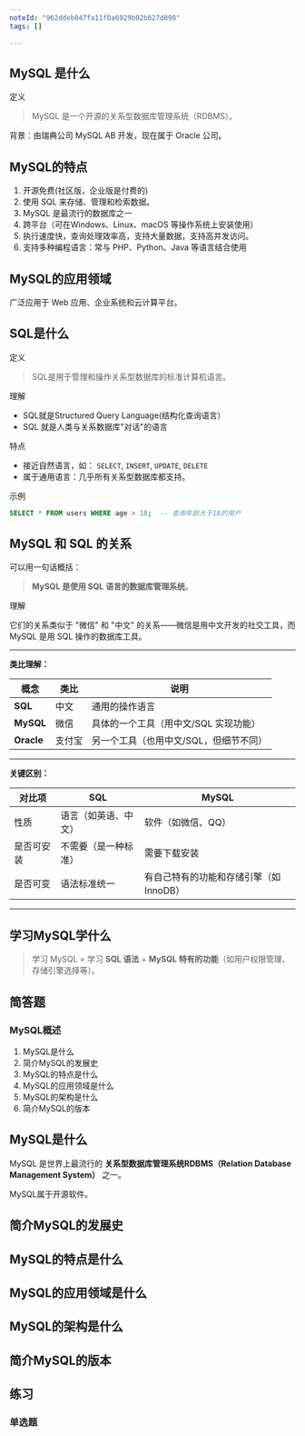 ```yaml
---
noteId: "962ddeb047fa11f0a6929b02b627d898"
tags: []

---
```



## MySQL 是什么

定义

> MySQL 是一个开源的关系型数据库管理系统（RDBMS）。

背景：由瑞典公司 MySQL AB 开发，现在属于 Oracle 公司。

## MySQL的特点

1. 开源免费(社区版，企业版是付费的)
2. 使用 SQL 来存储、管理和检索数据。
3. MySQL 是最流行的数据库之一
4. 跨平台（可在Windows、Linux、macOS 等操作系统上安装使用）
5. 执行速度快，查询处理效率高，支持大量数据，支持高并发访问。
6. 支持多种编程语言：常与 PHP、Python、Java 等语言结合使用

## MySQL的应用领域

广泛应用于 Web 应用、企业系统和云计算平台。


## **SQL是什么**

定义

> SQL是用于管理和操作关系型数据库的标准计算机语言。

理解

- SQL就是Structured Query Language(结构化查询语言）
- SQL 就是人类与关系数据库"对话"的语言

特点

- 接近自然语言，如： `SELECT`, `INSERT`, `UPDATE`, `DELETE`
- 属于通用语言：几乎所有关系型数据库都支持。

示例

```sql
SELECT * FROM users WHERE age > 18;  -- 查询年龄大于18的用户
```

## MySQL 和 SQL 的关系

可以用一句话概括：

> **MySQL 是使用 SQL 语言的数据库管理系统**。

理解

它们的关系类似于 "微信" 和 "中文" 的关系——微信是用中文开发的社交工具，而 MySQL 是用 SQL 操作的数据库工具。

---

**类比理解：**

| **概念**       | **类比**       | **说明**                          |
|----------------|---------------|-----------------------------------|
| **SQL**        | 中文           | 通用的操作语言                       |
| **MySQL**      | 微信           | 具体的一个工具（用中文/SQL 实现功能）    |
| **Oracle**     | 支付宝          | 另一个工具（也用中文/SQL，但细节不同）    |

---

**关键区别：**

| **对比项**   | **SQL**                  | **MySQL**                  |
|-------------|--------------------------|----------------------------|
| 性质         | 语言（如英语、中文）         | 软件（如微信、QQ）             |
| 是否可安装   | 不需要（是一种标准）         | 需要下载安装                  |
| 是否可变     | 语法标准统一               | 有自己特有的功能和存储引擎（如InnoDB） |

---

## 学习MySQL学什么

> 学习 MySQL = 学习 **SQL 语法** + **MySQL 特有的功能**（如用户权限管理、存储引擎选择等）。




## 简答题
### MySQL概述
1. MySQL是什么
2. 简介MySQL的发展史
3. MySQL的特点是什么
4. MySQL的应用领域是什么
5. MySQL的架构是什么
6. 简介MySQL的版本


## MySQL是什么
MySQL 是世界上最流行的 **关系型数据库管理系统RDBMS（Relation Database Management System）** 之一。

MySQL属于开源软件。


## 简介MySQL的发展史
## MySQL的特点是什么
## MySQL的应用领域是什么
## MySQL的架构是什么
## 简介MySQL的版本

## 练习
### 单选题
